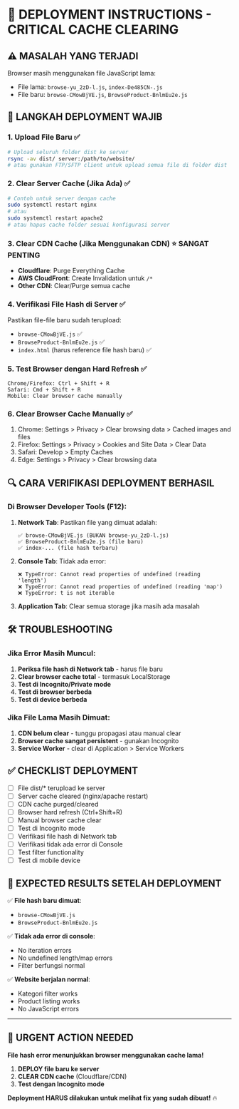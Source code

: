 # 🚀 DEPLOYMENT INSTRUCTIONS - CRITICAL CACHE CLEARING

## ⚠️ MASALAH YANG TERJADI
Browser masih menggunakan file JavaScript lama:
- File lama: `browse-yu_2zD-l.js`, `index-De485CN-.js` 
- File baru: `browse-CMowBjVE.js`, `BrowseProduct-BnlmEu2e.js`

## 🔧 LANGKAH DEPLOYMENT WAJIB

### 1. Upload File Baru ✅
```bash
# Upload seluruh folder dist ke server
rsync -av dist/ server:/path/to/website/
# atau gunakan FTP/SFTP client untuk upload semua file di folder dist
```

### 2. Clear Server Cache (Jika Ada) ✅
```bash
# Contoh untuk server dengan cache
sudo systemctl restart nginx
# atau
sudo systemctl restart apache2
# atau hapus cache folder sesuai konfigurasi server
```

### 3. Clear CDN Cache (Jika Menggunakan CDN) ⭐ **SANGAT PENTING**
- **Cloudflare**: Purge Everything Cache
- **AWS CloudFront**: Create Invalidation untuk `/*`
- **Other CDN**: Clear/Purge semua cache

### 4. Verifikasi File Hash di Server ✅
Pastikan file-file baru sudah terupload:
- `browse-CMowBjVE.js` ✅
- `BrowseProduct-BnlmEu2e.js` ✅
- `index.html` (harus reference file hash baru) ✅

### 5. Test Browser dengan Hard Refresh ✅
```
Chrome/Firefox: Ctrl + Shift + R
Safari: Cmd + Shift + R
Mobile: Clear browser cache manually
```

### 6. Clear Browser Cache Manually ✅
1. Chrome: Settings > Privacy > Clear browsing data > Cached images and files
2. Firefox: Settings > Privacy > Cookies and Site Data > Clear Data
3. Safari: Develop > Empty Caches
4. Edge: Settings > Privacy > Clear browsing data

## 🔍 CARA VERIFIKASI DEPLOYMENT BERHASIL

### Di Browser Developer Tools (F12):
1. **Network Tab**: Pastikan file yang dimuat adalah:
   ```
   ✅ browse-CMowBjVE.js (BUKAN browse-yu_2zD-l.js)
   ✅ BrowseProduct-BnlmEu2e.js (file baru)
   ✅ index-... (file hash terbaru)
   ```

2. **Console Tab**: Tidak ada error:
   ```
   ❌ TypeError: Cannot read properties of undefined (reading 'length')
   ❌ TypeError: Cannot read properties of undefined (reading 'map')
   ❌ TypeError: t is not iterable
   ```

3. **Application Tab**: Clear semua storage jika masih ada masalah

## 🛠️ TROUBLESHOOTING

### Jika Error Masih Muncul:
1. **Periksa file hash di Network tab** - harus file baru
2. **Clear browser cache total** - termasuk LocalStorage
3. **Test di Incognito/Private mode**
4. **Test di browser berbeda** 
5. **Test di device berbeda**

### Jika File Lama Masih Dimuat:
1. **CDN belum clear** - tunggu propagasi atau manual clear
2. **Browser cache sangat persistent** - gunakan Incognito
3. **Service Worker** - clear di Application > Service Workers

## ✅ CHECKLIST DEPLOYMENT

- [ ] File dist/* terupload ke server
- [ ] Server cache cleared (nginx/apache restart)  
- [ ] CDN cache purged/cleared
- [ ] Browser hard refresh (Ctrl+Shift+R)
- [ ] Manual browser cache clear
- [ ] Test di Incognito mode
- [ ] Verifikasi file hash di Network tab
- [ ] Verifikasi tidak ada error di Console
- [ ] Test filter functionality
- [ ] Test di mobile device

## 🎯 EXPECTED RESULTS SETELAH DEPLOYMENT

✅ **File hash baru dimuat**:
- `browse-CMowBjVE.js` 
- `BrowseProduct-BnlmEu2e.js`

✅ **Tidak ada error di console**:
- No iteration errors
- No undefined length/map errors
- Filter berfungsi normal

✅ **Website berjalan normal**:
- Kategori filter works
- Product listing works  
- No JavaScript errors

---

## 🚨 URGENT ACTION NEEDED

**File hash error menunjukkan browser menggunakan cache lama!**

1. **DEPLOY file baru ke server** 
2. **CLEAR CDN cache** (Cloudflare/CDN)
3. **Test dengan Incognito mode**

**Deployment HARUS dilakukan untuk melihat fix yang sudah dibuat!** 🔥
